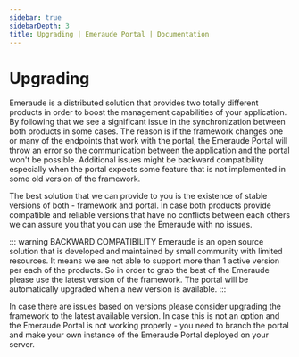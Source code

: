 ```yaml
---
sidebar: true
sidebarDepth: 3
title: Upgrading | Emeraude Portal | Documentation
---
```

# Upgrading

Emeraude is a distributed solution that provides two totally different products in order to boost the management capabilities 
of your application. By following that we see a significant issue in the synchronization between both products in some cases.
The reason is if the framework changes one or many of the endpoints that work with the portal, the Emeraude Portal will throw an error
so the communication between the application and the portal won't be possible. Additional issues might be backward compatibility
especially when the portal expects some feature that is not implemented in some old version of the framework.

The best solution that we can provide to you is the existence of stable versions of both - framework and portal. In case both
products provide compatible and reliable versions that have no conflicts between each others we can assure you that you
can use the Emeraude with no issues.

::: warning BACKWARD COMPATIBILITY
Emeraude is an open source solution that is developed and maintained by small community with limited resources. It means
we are not able to support more than 1 active version per each of the products. So in order to grab the best of the 
Emeraude please use the latest version of the framework. The portal will be automatically upgraded when a new version is 
available.
:::

In case there are issues based on versions please consider upgrading the framework to the latest available version.
In case this is not an option and the Emeraude Portal is not working properly - you need to branch the portal and make your
own instance of the Emeraude Portal deployed on your server.